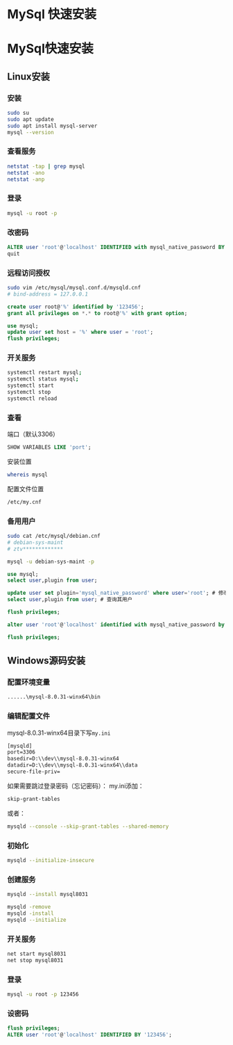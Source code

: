 # MySql 快速安装


# MySql快速安装

## Linux安装

### 安装
```bash
sudo su
sudo apt update
sudo apt install mysql-server
mysql --version
```

### 查看服务
```bash
netstat -tap | grep mysql
netstat -ano
netstat -anp
```

### 登录

```bash
mysql -u root -p
```

### 改密码

```sql
ALTER user 'root'@'localhost' IDENTIFIED with mysql_native_password BY '123456';
quit
```

### 远程访问授权

```bash
sudo vim /etc/mysql/mysql.conf.d/mysqld.cnf
# bind-address = 127.0.0.1
```
```sql
create user root@'%' identified by '123456';
grant all privileges on *.* to root@'%' with grant option;

use mysql;
update user set host = '%' where user = 'root';
flush privileges;
```

### 开关服务

```bash
systemctl restart mysql;
systemctl status mysql;
systemctl start
systemctl stop
systemctl reload
```

### 查看

端口（默认3306）
```sql
SHOW VARIABLES LIKE 'port';
```
安装位置
```bash
whereis mysql
```
配置文件位置
```txt
/etc/my.cnf
```

### 备用用户

```bash
sudo cat /etc/mysql/debian.cnf
# debian-sys-maint
# ztv*************

mysql -u debian-sys-maint -p
```
```sql
use mysql;
select user,plugin from user;

update user set plugin='mysql_native_password' where user='root'; # 修改其密码格式
select user,plugin from user; # 查询其用户

flush privileges;

alter user 'root'@'localhost' identified with mysql_native_password by '123456';

flush privileges;
```

## Windows源码安装

### 配置环境变量

```txt
......\mysql-8.0.31-winx64\bin
```

### 编辑配置文件

mysql-8.0.31-winx64目录下写`my.ini`

```txt
[mysqld]
port=3306
basedir=D:\\dev\\mysql-8.0.31-winx64
datadir=D:\\dev\\mysql-8.0.31-winx64\\data
secure-file-priv=
```

如果需要跳过登录密码（忘记密码）：
my.ini添加：
```txt
skip-grant-tables
```
或者：
```bash
mysqld --console --skip-grant-tables --shared-memory 
```

### 初始化
```bash
mysqld --initialize-insecure
```

### 创建服务
```bash
mysqld --install mysql8031

mysqld -remove
mysqld -install
mysqld --initialize
```

### 开关服务
```bash
net start mysql8031
net stop mysql8031
```

### 登录
```bash
mysql -u root -p 123456
```

### 设密码
```sql
flush privileges;
ALTER user 'root'@'localhost' IDENTIFIED BY '123456';
```


